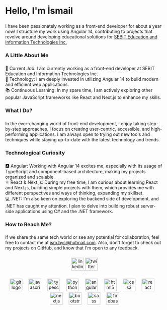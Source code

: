 <h1 align="left">Hello, I'm İsmail</h1>

###

<p align="left">I have been passionately working as a front-end developer for about a year now! I structure my work using Angular 14, contributing to projects that revolve around developing educational solutions for 
<a href="https://www.sebit.com.tr/">SEBIT Education and Information Technologies Inc.</a>
</p>

###

<h3 align="left">A Little About Me</h3>

###

<p align="left">💼 Current Job: I am currently working as a front-end developer at SEBIT Education and Information Technologies Inc.<br>🚀 Technology: I am deeply invested in utilizing Angular 14 to build modern and efficient web applications.<br>📚 Continuous Learning: In my spare time, I am actively exploring other popular JavaScript frameworks like React and Next.js to enhance my skills.</p>

###

<h3 align="left">What I Do?</h3>

###

<p align="left">In the ever-changing world of front-end development, I enjoy taking step-by-step approaches. I focus on creating user-centric, accessible, and high-performing applications. I am always open to trying out new tools and techniques while staying up-to-date with the latest technology and trends.</p>

###

<h3 align="left">Technological Curiosity</h3>

###

<p align="left">🅰️ Angular: Working with Angular 14 excites me, especially with its usage of TypeScript and component-based architecture, making my projects organized and scalable.<br>⚛️ React & Next.js: During my free time, I am curious about learning React and Next.js, building simple projects with them, which provides me with different perspectives and ways of thinking, expanding my skillset.<br>💻 .NET: I'm also keen on exploring the backend side of development, and .NET has caught my attention. I plan to delve into building robust server-side applications using C# and the .NET framework.</p>

###

<h3 align="left">How to Reach Me?</h3>

###

<p align="left">If we share the same tech world or see any potential for collaboration, feel free to contact me at <a href="mailto:ism.byc@hotmail.com" >ism.byc@hotmail.com</a>. Also, don't forget to check out my projects on GitHub, and know that I'm open to any feedback.</p>

###

<div align="center">
  <a href="https://www.linkedin.com/in/ismailboyaci/" target="_blank">
    <img src="https://img.shields.io/static/v1?message=LinkedIn&logo=linkedin&label=&color=0077B5&logoColor=white&labelColor=&style=for-the-badge" height="40" alt="linkedin logo"  />
  </a>
  <a href="https://twitter.com/ismbyc" target="_blank">
    <img src="https://img.shields.io/static/v1?message=Twitter&logo=twitter&label=&color=1DA1F2&logoColor=white&labelColor=&style=for-the-badge" height="40" alt="twitter logo"  />
  </a>
</div>

###

<div align="center">
  <img src="https://cdn.jsdelivr.net/gh/devicons/devicon/icons/git/git-plain-wordmark.svg" height="40" alt="git logo"  />
  <img width="12" />
  <img src="https://cdn.jsdelivr.net/gh/devicons/devicon/icons/javascript/javascript-original.svg" height="40" alt="javascript logo"  />
  <img width="12" />
  <img src="https://cdn.jsdelivr.net/gh/devicons/devicon/icons/typescript/typescript-original.svg" height="40" alt="typescript logo"  />
  <img width="12" />
  <img src="https://cdn.jsdelivr.net/gh/devicons/devicon/icons/python/python-original.svg" height="40" alt="python logo"  />
  <img width="12" />
  <img src="https://cdn.jsdelivr.net/gh/devicons/devicon/icons/angularjs/angularjs-original.svg" height="40" alt="angularjs logo"  />
  <img width="12" />
  <img src="https://cdn.jsdelivr.net/gh/devicons/devicon/icons/html5/html5-original.svg" height="40" alt="html5 logo"  />
  <img width="12" />
  <img src="https://cdn.jsdelivr.net/gh/devicons/devicon/icons/css3/css3-original.svg" height="40" alt="css3 logo"  />
  <img width="12" />
  <img src="https://cdn.jsdelivr.net/gh/devicons/devicon/icons/react/react-original.svg" height="40" alt="react logo"  />
  <img width="12" />
  <img src="https://skillicons.dev/icons?i=nextjs" height="40" alt="nextjs logo"  />
  <img width="12" />
  <img src="https://cdn.jsdelivr.net/gh/devicons/devicon/icons/bootstrap/bootstrap-original.svg" height="40" alt="bootstrap logo"  />
  <img width="12" />
  <img src="https://cdn.jsdelivr.net/gh/devicons/devicon/icons/sass/sass-original.svg" height="40" alt="sass logo"  />
  <img width="12" />
  <img src="https://cdn.jsdelivr.net/gh/devicons/devicon/icons/firebase/firebase-plain.svg" height="40" alt="firebase logo"  />
</div>

###
